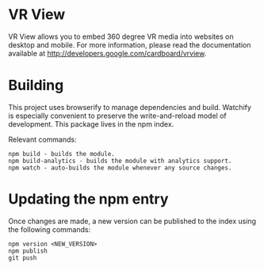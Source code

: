 VR View
=======

VR View allows you to embed 360 degree VR media into websites on desktop and
mobile. For more information, please read the documentation available at
<http://developers.google.com/cardboard/vrview>.

# Building

This project uses browserify to manage dependencies and build.  Watchify is
especially convenient to preserve the write-and-reload model of development.
This package lives in the npm index.

Relevant commands:

    npm build - builds the module.
    npm build-analytics - builds the module with analytics support.
    npm watch - auto-builds the module whenever any source changes.


# Updating the npm entry

Once changes are made, a new version can be published to the index using the
following commands:

    npm version <NEW_VERSION>
    npm publish
    git push
